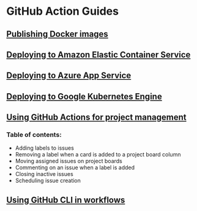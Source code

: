 # GitHub Action Guides

## [Publishing Docker images](https://docs.github.com/en/actions/guides/publishing-docker-images)

## [Deploying to Amazon Elastic Container Service](https://docs.github.com/en/actions/guides/deploying-to-amazon-elastic-container-service)

## [Deploying to Azure App Service](https://docs.github.com/en/actions/guides/deploying-to-azure-app-service)

## [Deploying to Google Kubernetes Engine](https://docs.github.com/en/actions/guides/deploying-to-google-kubernetes-engine)

## [Using GitHub Actions for project management](https://docs.github.com/en/actions/guides/using-github-actions-for-project-management)
### Table of contents:
* Adding labels to issues
* Removing a label when a card is added to a project board column
* Moving assigned issues on project boards
* Commenting on an issue when a label is added
* Closing inactive issues
* Scheduling issue creation

## [Using GitHub CLI in workflows](https://docs.github.com/en/actions/guides/using-github-cli-in-workflows)
